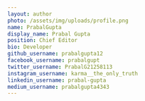 ```yaml
---
layout: author
photo: /assets/img/uploads/profile.png
name: PrabalGupta
display_name: Prabal Gupta
position: Chief Editor
bio: Developer
github_username: prabalgupta12
facebook_username: prabalgupt
twitter_username: PrabalG21258113
instagram_username: karma__the_only_truth
linkedin_username: prabal-gupta
medium_username: prabalgupta4343
---
```

